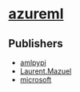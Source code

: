 # [azureml](https://pypi.org/project/azureml)



## Publishers
- [amlpypi](https://pypi.org/user/amlpypi)
- [Laurent.Mazuel](https://pypi.org/user/Laurent.Mazuel)
- [microsoft](https://pypi.org/user/microsoft)

